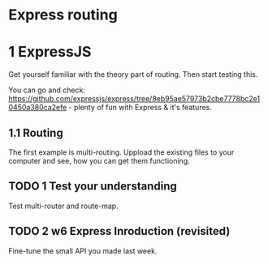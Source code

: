 # Express routing

# 1 ExpressJS
Get yourself familiar with the theory part of routing. Then start testing this.

You can go and check: https://github.com/expressjs/express/tree/8eb95ae57973b2cbe7778bc2e10450a380ca2efe - plenty of fun with Express & it's features.

## 1.1 Routing
The first example is multi-routing. Uppload the existing files to your computer and see, how you can get them functioning. 

## TODO 1 Test your understanding

Test multi-router and route-map. 

## TODO 2 w6 Express Inroduction (revisited)
Fine-tune the small API you made last week.



